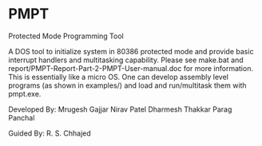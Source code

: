 # PMPT
Protected Mode Programming Tool

A DOS tool to initialize system in 80386 protected mode and provide basic interrupt handlers and multitasking capability. Please see make.bat and report/PMPT-Report-Part-2-PMPT-User-manual.doc for more information. This is essentially like a micro OS. One can develop assembly level programs (as shown in examples/) and load and run/multitask them with pmpt.exe.

Developed By:
Mrugesh Gajjar
Nirav Patel
Dharmesh Thakkar
Parag Panchal

Guided By:
R. S. Chhajed
